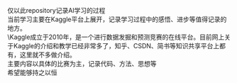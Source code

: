 仅以此repository记录AI学习的过程  
当前学习主要在Kaggle平台上展开，记录学习过程中的感悟、进步等值得记录的地方。  
\Kaggle成立于2010年，是一个进行数据发掘和预测竞赛的在线平台。目前网上关于Kaggle的介绍和教学已经非常多了，知乎、CSDN、简书等知识共享平台上都有，这里就不多做介绍。  
主要内容以具体的比赛为主，记录代码、方法、思想等  
希望能够持之以恒
